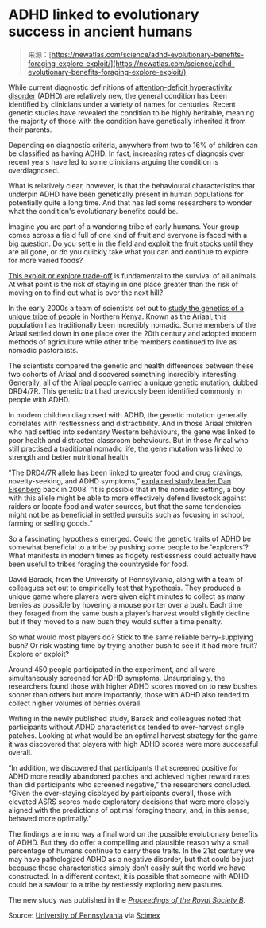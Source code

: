 <!--yml
category: 未分类
date: 2024-05-27 15:03:26
-->

# ADHD linked to evolutionary success in ancient humans

> 来源：[https://newatlas.com/science/adhd-evolutionary-benefits-foraging-explore-exploit/](https://newatlas.com/science/adhd-evolutionary-benefits-foraging-explore-exploit/)

While current diagnostic definitions of [attention-deficit hyperactivity disorder](https://newatlas.com/tag/adhd/) (ADHD) are relatively new, the general condition has been identified by clinicians under a variety of names for centuries. Recent genetic studies have revealed the condition to be highly heritable, meaning the majority of those with the condition have genetically inherited it from their parents.

Depending on diagnostic criteria, anywhere from two to 16% of children can be classified as having ADHD. In fact, increasing rates of diagnosis over recent years have led to some clinicians arguing the condition is overdiagnosed.

What is relatively clear, however, is that the behavioural characteristics that underpin ADHD have been genetically present in human populations for potentially quite a long time. And that has led some researchers to wonder what the condition's evolutionary benefits could be.

Imagine you are part of a wandering tribe of early humans. Your group comes across a field full of one kind of fruit and everyone is faced with a big question. Do you settle in the field and exploit the fruit stocks until they are all gone, or do you quickly take what you can and continue to explore for more varied foods?

[This exploit or explore trade-off](https://www.nature.com/articles/npp2017108#Sec2) is fundamental to the survival of all animals. At what point is the risk of staying in one place greater than the risk of moving on to find out what is over the next hill?

In the early 2000s a team of scientists set out to [study the genetics of a unique tribe of people](https://bmcecolevol.biomedcentral.com/articles/10.1186/1471-2148-8-173#Abs1) in Northern Kenya. Known as the Ariaal, this population has traditionally been incredibly nomadic. Some members of the Ariaal settled down in one place over the 20th century and adopted modern methods of agriculture while other tribe members continued to live as nomadic pastoralists.

The scientists compared the genetic and health differences between these two cohorts of Ariaal and discovered something incredibly interesting. Generally, all of the Ariaal people carried a unique genetic mutation, dubbed DRD4/7R. This genetic trait had previously been identified commonly in people with ADHD.

In modern children diagnosed with ADHD, the genetic mutation generally correlates with restlessness and distractibility. And in those Ariaal children who had settled into sedentary Western behaviours, the gene was linked to poor health and distracted classroom behaviours. But in those Ariaal who still practised a traditional nomadic life, the gene mutation was linked to strength and better nutritional health.

"The DRD4/7R allele has been linked to greater food and drug cravings, novelty-seeking, and ADHD symptoms,” [explained study leader Dan Eisenberg](https://www.eurekalert.org/news-releases/648099) back in 2008\. “It is possible that in the nomadic setting, a boy with this allele might be able to more effectively defend livestock against raiders or locate food and water sources, but that the same tendencies might not be as beneficial in settled pursuits such as focusing in school, farming or selling goods.”

So a fascinating hypothesis emerged. Could the genetic traits of ADHD be somewhat beneficial to a tribe by pushing some people to be 'explorers'? What manifests in modern times as fidgety restlessness could actually have been useful to tribes foraging the countryside for food.

David Barack, from the University of Pennsylvania, along with a team of colleagues set out to empirically test that hypothesis. They produced a unique game where players were given eight minutes to collect as many berries as possible by hovering a mouse pointer over a bush. Each time they foraged from the same bush a player’s harvest would slightly decline but if they moved to a new bush they would suffer a time penalty.

So what would most players do? Stick to the same reliable berry-supplying bush? Or risk wasting time by trying another bush to see if it had more fruit? Explore or exploit?

Around 450 people participated in the experiment, and all were simultaneously screened for ADHD symptoms. Unsurprisingly, the researchers found those with higher ADHD scores moved on to new bushes sooner than others but more importantly, those with ADHD also tended to collect higher volumes of berries overall.

Writing in the newly published study, Barack and colleagues noted that participants without ADHD characteristics tended to over-harvest single patches. Looking at what would be an optimal harvest strategy for the game it was discovered that players with high ADHD scores were more successful overall.

“In addition, we discovered that participants that screened positive for ADHD more readily abandoned patches and achieved higher reward rates than did participants who screened negative,” the researchers concluded. “Given the over-staying displayed by participants overall, those with elevated ASRS scores made exploratory decisions that were more closely aligned with the predictions of optimal foraging theory, and, in this sense, behaved more optimally.”

The findings are in no way a final word on the possible evolutionary benefits of ADHD. But they do offer a compelling and plausible reason why a small percentage of humans continue to carry these traits. In the 21st century we may have pathologized ADHD as a negative disorder, but that could be just because these characteristics simply don’t easily suit the world we have constructed. In a different context, it is possible that someone with ADHD could be a saviour to a tribe by restlessly exploring new pastures.

The new study was published in the *[Proceedings of the Royal Society B](https://royalsocietypublishing.org/doi/10.1098/rspb.2022.2584)*.

Source: [University of Pennsylvania](https://www.upenn.edu/) via [Scimex](https://www.scimex.org/newsfeed/could-adhd-have-evolved-because-it-makes-us-better-explorers)